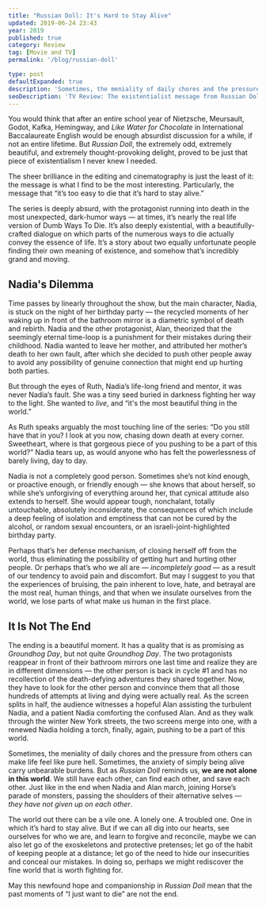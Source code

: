 ```yaml
---
title: "Russian Doll: It's Hard to Stay Alive"
updated: 2019-06-24 23:43
year: 2019
published: true
category: Review
tag: [Movie and TV]
permalink: '/blog/russian-doll'

type: post
defaultExpanded: true
description: 'Sometimes, the meniality of daily chores and the pressure from others can make life feel like pure hell. Sometimes, the anxiety of simply being alive carry unbearable burdens. But as Russian Doll reminds us, we are not alone in this world. We still have each other, can find each other, and save each other. '
seoDescription: 'TV Review: The existentialist message from Russian Doll reminds us that we are not alone in this world. Even when the reality comes crashing down, We still have each other, can find each other, and save each other.'
---
```


You would think that after an entire school year of Nietzsche, Meursault, Godot, Kafka, Hemingway, and _Like Water for Chocolate_ in International Baccalaureate English would be enough absurdist discussion for a while, if not an entire lifetime. But _Russian Doll_, the extremely odd, extremely beautiful, and extremely thought-provoking delight, proved to be just that piece of existentialism I never knew I needed.

The sheer brilliance in the editing and cinematography is just the least of it: the message is what I find to be the most interesting. Particularly, the message that “it’s too easy to die that it’s hard to stay alive.”

The series is deeply absurd, with the protagonist running into death in the most unexpected, dark-humor ways — at times, it’s nearly the real life version of Dumb Ways To Die. It’s also deeply existential, with a beautifully-crafted dialogue on which parts of the numerous ways to die actually convey the essence of life. It’s a story about two equally unfortunate people finding their own meaning of existence, and somehow that’s incredibly grand and moving.

## Nadia's Dilemma

Time passes by linearly throughout the show, but the main character, Nadia, is stuck on the night of her birthday party — the recycled moments of her waking up in front of the bathroom mirror is a diametric symbol of death and rebirth. Nadia and the other protagonist, Alan, theorized that the seemingly eternal time-loop is a punishment for their mistakes during their childhood. Nadia wanted to leave her mother, and attributed her mother’s death to her own fault, after which she decided to push other people away to avoid any possibility of genuine connection that might end up hurting both parties.

But through the eyes of Ruth, Nadia’s life-long friend and mentor, it was never Nadia’s fault. She was a tiny seed buried in darkness fighting her way to the light. She wanted to _live_, and “it's the most beautiful thing in the world.”

As Ruth speaks arguably the most touching line of the series: “Do you still have that in you? I look at you now, chasing down death at every corner. Sweetheart, where is that gorgeous piece of you pushing to be a part of this world?” Nadia tears up, as would anyone who has felt the powerlessness of barely living, day to day.

Nadia is not a completely good person. Sometimes she’s not kind enough, or proactive enough, or friendly enough — she knows that about herself, so while she’s unforgiving of everything around her, that cynical attitude also extends to herself. She would appear tough, nonchalant, totally untouchable, absolutely inconsiderate, the consequences of which include a deep feeling of isolation and emptiness that can not be cured by the alcohol, or random sexual encounters, or an israeli-joint-highlighted birthday party.

Perhaps that’s her defense mechanism, of closing herself off from the world, thus eliminating the possibility of getting hurt and hurting other people. Or perhaps that’s who we all are — _incompletely good_ — as a result of our tendency to avoid pain and discomfort. But may I suggest to you that the experiences of bruising, the pain inherent to love, hate, and betrayal are the most real, human things, and that when we insulate ourselves from the world, we lose parts of what make us human in the first place.

## It Is Not The End

The ending is a beautiful moment. It has a quality that is as promising as _Groundhog Day_, but not quite _Groundhog Day_. The two protagonists reappear in front of their bathroom mirrors one last time and realize they are in different dimensions — the other person is back in cycle #1 and has no recollection of the death-defying adventures they shared together. Now, they have to look for the other person and convince them that all those hundreds of attempts at living and dying were actually real. As the screen splits in half, the audience witnesses a hopeful Alan assisting the turbulent Nadia, and a patient Nadia comforting the confused Alan. And as they walk through the winter New York streets, the two screens merge into one, with a renewed Nadia holding a torch, finally, again, pushing to be a part of this world.

Sometimes, the meniality of daily chores and the pressure from others can make life feel like pure hell. Sometimes, the anxiety of simply being alive carry unbearable burdens. But as _Russian Doll_ reminds us, **we are not alone in this world**. We still have each other, can find each other, and save each other. Just like in the end when Nadia and Alan march, joining Horse’s parade of monsters, passing the shoulders of their alternative selves — _they have not given up on each other_.

The world out there can be a vile one. A lonely one. A troubled one. One in which it’s hard to stay alive. But if we can all dig into our hearts, see ourselves for who we are, and learn to forgive and reconcile, maybe we can also let go of the exoskeletons and protective pretenses; let go of the habit of keeping people at a distance; let go of the need to hide our insecurities and conceal our mistakes. In doing so, perhaps we might rediscover the fine world that is worth fighting for.

May this newfound hope and companionship in _Russian Doll_ mean that the past moments of “I just want to die” are not the end.
